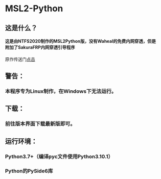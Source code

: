 # MSL2-Python
## 这是什么？
#### 这是由NTFS2020制作的MSL2Python版，没有Waheal的免费内网穿透，但是附加了SakuraFRP内网穿透引导程序
原作传送门[点击](https://github.com/Waheal/MSL2)
## 警告：
### 本程序专为Linux制作，在Windows下无法运行。
## 下载：
### 前往版本界面下载最新版即可。
## 运行环境：
### Python3.7+（编译pyc文件使用Python3.10.1）
### Python的PySide6库
